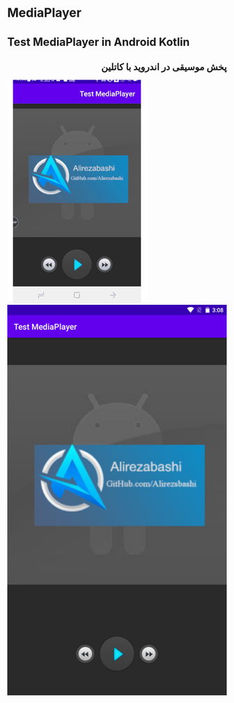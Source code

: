 # MediaPlayer
<h1 style="font-size:25px">Test MediaPlayer in Android Kotlin</1>
<h2 style="font-size20px" dir="rtl">
پخش موسیقی در اندروید با کاتلین
</h2>
<img src="git001.gif" alt="Test MediaPlayer in Android Kotlin" title="MediaPlayer">
<img src="scr001.png" alt="Test MediaPlayer in Android Kotlin" title="MediaPlayer">
<p></p>
